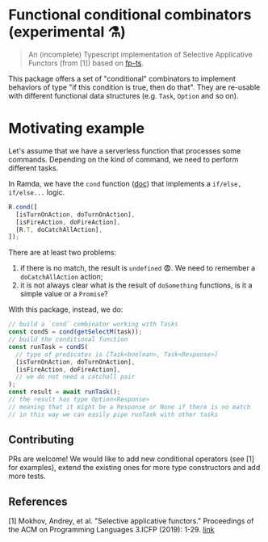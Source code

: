# Functional conditional combinators (experimental ⚗️)

> An (incomplete) Typescript implementation of Selective Applicative Functors (from [1]) based on [fp-ts](https://github.com/gcanti/fp-ts).

This package offers a set of "conditional" combinators to implement behaviors of type "if this condition is true, then do that". They are re-usable with different functional data structures (e.g. `Task`, `Option` and so on).

# Motivating example

Let's assume that we have a serverless function that processes some commands. Depending on the kind of command, we need to perform different tasks.

In Ramda, we have the `cond` function ([doc](https://ramdajs.com/docs/#cond)) that implements a `if/else, if/else...` logic.

```javascript
R.cond([
  [isTurnOnAction, doTurnOnAction],
  [isFireAction, doFireAction],
  [R.T, doCatchAllAction],
]);
```

There are at least two problems:

1. if there is no match, the result is `undefined` 😨. We need to remember a `doCatchAllAction` action;
2. it is not always clear what is the result of `doSomething` functions, is it a simple value or a `Promise`?

With this package, instead, we do:

```typescript
// build a `cond` combinator working with Tasks
const condS = cond(getSelectM(task));
// build the conditional function
const runTask = condS(
  // type of predicates is [Task<boolean>, Task<Response>]
  [isTurnOnAction, doTurnOnAction],
  [isFireAction, doFireAction],
  // we do not need a catchall pair
);
const result = await runTask();
// the result has type Option<Response>
// meaning that it might be a Response or None if there is no match
// in this way we can easily pipe runTask with other tasks
```

## Contributing

PRs are welcome! We would like to add new conditional operators (see [1] for examples), extend the existing ones for more type constructors and add more tests.

## References

[1] Mokhov, Andrey, et al. "Selective applicative functors." Proceedings of the ACM on Programming Languages 3.ICFP (2019): 1-29. [link](https://dl.acm.org/doi/pdf/10.1145/3341694)
